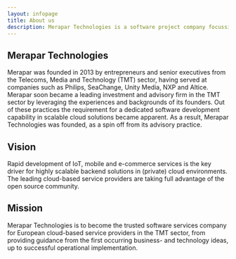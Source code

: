 ```yaml
---
layout: infopage
title: About us
description: Merapar Technologies is a software project company focussing on the development of scalable backend solutions using cloud-based technologies in (private) cloud environments using agile methodologies.
---
```


## Merapar Technologies
Merapar was founded in 2013 by entrepreneurs and senior executives from the Telecoms, Media and Technology (TMT) sector, having served at companies such as Philips, SeaChange, Unity Media, NXP and Altice. Merapar soon became a leading investment and advisory firm in the TMT sector by leveraging the experiences and backgrounds of its founders. Out of these practices the requirement for a dedicated software development capability in scalable cloud solutions became apparent. As a result, Merapar Technologies was founded, as a spin off from its advisory practice.

## Vision
Rapid development of IoT, mobile and e-commerce services is the key driver for highly scalable backend solutions in (private) cloud environments. The leading cloud-based service providers are taking full advantage of the open source community.

## Mission
Merapar Technologies is to become the trusted software services company for European cloud-based service providers in the TMT sector, from providing guidance from the first occurring business- and technology ideas, up to successful operational implementation.
